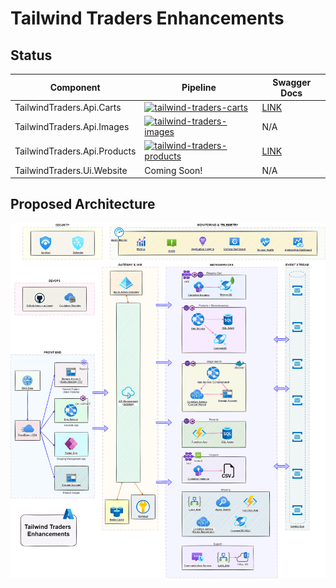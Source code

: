 # Tailwind Traders Enhancements

## Status

| Component                    | Pipeline                                                                                                                                                                                                                                   | Swagger Docs                                                             |
| ---------------------------- | ------------------------------------------------------------------------------------------------------------------------------------------------------------------------------------------------------------------------------------------ | ------------------------------------------------------------------------ |
| TailwindTraders.Api.Carts    | [![tailwind-traders-carts](https://github.com/CloudLabs-AI/TailwindTraders/actions/workflows/tailwind-traders-carts.yml/badge.svg)](https://github.com/CloudLabs-AI/TailwindTraders/actions/workflows/tailwind-traders-carts.yml)          | [LINK](https://tailwind-traders-carts8644.azurewebsites.net/swagger/)    |
| TailwindTraders.Api.Images   | [![tailwind-traders-images](https://github.com/CloudLabs-AI/TailwindTraders/actions/workflows/tailwind-traders-images.yml/badge.svg)](https://github.com/CloudLabs-AI/TailwindTraders/actions/workflows/tailwind-traders-images.yml)       | N/A                                                                      |
| TailwindTraders.Api.Products | [![tailwind-traders-products](https://github.com/CloudLabs-AI/TailwindTraders/actions/workflows/tailwind-traders-products.yml/badge.svg)](https://github.com/CloudLabs-AI/TailwindTraders/actions/workflows/tailwind-traders-products.yml) | [LINK](https://tailwind-traders-products8644.azurewebsites.net/swagger/) |
| TailwindTraders.Ui.Website   | Coming Soon!                                                                                                                                                                                                                               | N/A                                                                      |

## Proposed Architecture

![Proposed Architecture](./docs/architecture/tailwind-traders-enhancements.drawio.png)
